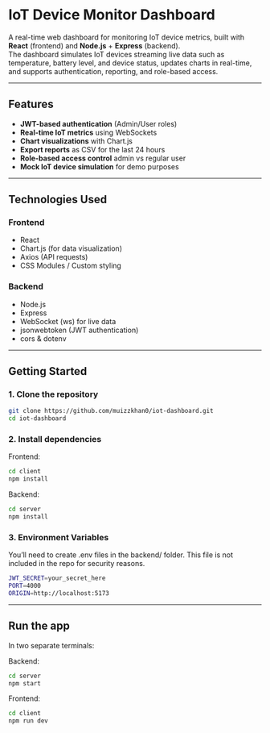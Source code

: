 # IoT Device Monitor Dashboard

A real-time web dashboard for monitoring IoT device metrics, built with **React** (frontend) and **Node.js** + **Express** (backend).  
The dashboard simulates IoT devices streaming live data such as temperature, battery level, and device status, updates charts in real-time, and supports authentication, reporting, and role-based access.

---

## Features
- **JWT-based authentication** (Admin/User roles)
- **Real-time IoT metrics** using WebSockets
- **Chart visualizations** with Chart.js
- **Export reports** as CSV for the last 24 hours
- **Role-based access control** admin vs regular user
- **Mock IoT device simulation** for demo purposes

---

## Technologies Used
### Frontend
- React
- Chart.js (for data visualization)
- Axios (API requests)
- CSS Modules / Custom styling

### Backend
- Node.js
- Express
- WebSocket (ws) for live data
- jsonwebtoken (JWT authentication)
- cors & dotenv

---

## Getting Started

### 1. Clone the repository
```bash
git clone https://github.com/muizzkhan0/iot-dashboard.git
cd iot-dashboard
```
### 2. Install dependencies
Frontend:
```bash
cd client
npm install
```
Backend:
```bash
cd server
npm install
```

### 3. Environment Variables
You’ll need to create .env files in the backend/ folder.
This file is not included in the repo for security reasons.
```bash
JWT_SECRET=your_secret_here
PORT=4000
ORIGIN=http://localhost:5173
```

---

## Run the app
In two separate terminals:

Backend:
```bash
cd server
npm start
```

Frontend:
```bash
cd client
npm run dev
```
